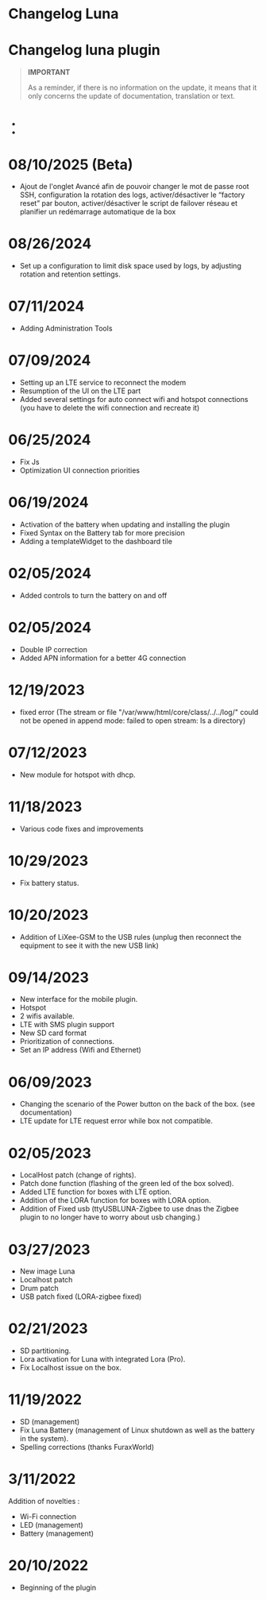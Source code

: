 # Changelog Luna

# Changelog luna plugin

>**IMPORTANT**
>
>As a reminder, if there is no information on the update, it means that it only concerns the update of documentation, translation or text.

# 

- 

- 

# 08/10/2025 (Beta)

- Ajout de l'onglet Avancé afin de pouvoir changer le mot de passe root SSH, configuration la rotation des logs, activer/désactiver le “factory reset” par bouton, activer/désactiver le script de failover réseau et planifier un redémarrage automatique de la box

# 08/26/2024

- Set up a configuration to limit disk space used by logs, by adjusting rotation and retention settings. 

# 07/11/2024

- Adding Administration Tools

# 07/09/2024

- Setting up an LTE service to reconnect the modem
- Resumption of the UI on the LTE part
- Added several settings for auto connect wifi and hotspot connections (you have to delete the wifi connection and recreate it)

# 06/25/2024

- Fix Js
- Optimization UI connection priorities


# 06/19/2024

- Activation of the battery when updating and installing the plugin
- Fixed Syntax on the Battery tab for more precision
- Adding a templateWidget to the dashboard tile

# 02/05/2024

- Added controls to turn the battery on and off

# 02/05/2024

- Double IP correction
- Added APN information for a better 4G connection

# 12/19/2023

- fixed error (The stream or file "/var/www/html/core/class/../../log/" could not be opened in append mode: failed to open stream: Is a directory)

# 07/12/2023

- New module for hotspot with dhcp.


# 11/18/2023

- Various code fixes and improvements

# 10/29/2023

- Fix battery status.

# 10/20/2023

- Addition of LiXee-GSM to the USB rules (unplug then reconnect the equipment to see it with the new USB link)

# 09/14/2023

- New interface for the mobile plugin.
- Hotspot
- 2 wifis available.
- LTE with SMS plugin support
- New SD card format
- Prioritization of connections.
- Set an IP address (Wifi and Ethernet)

# 06/09/2023

- Changing the scenario of the Power button on the back of the box. (see documentation)
- LTE update for LTE request error while box not compatible.

# 02/05/2023

- LocalHost patch (change of rights).
- Patch done function (flashing of the green led of the box solved).
- Added LTE function for boxes with LTE option.
- Addition of the LORA function for boxes with LORA option.
- Addition of Fixed usb (ttyUSBLUNA-Zigbee to use dnas the Zigbee plugin to no longer have to worry about usb changing.)

# 03/27/2023

- New image Luna
- Localhost patch
- Drum patch
- USB patch fixed (LORA-zigbee fixed)

# 02/21/2023

- SD partitioning.
- Lora activation for Luna with integrated Lora (Pro).
- Fix Localhost issue on the box.

# 11/19/2022

- SD (management)
- Fix Luna Battery (management of Linux shutdown as well as the battery in the system).
- Spelling corrections (thanks FuraxWorld)

# 3/11/2022

Addition of novelties :

- Wi-Fi connection
- LED (management)
- Battery (management)

# 20/10/2022

- Beginning of the plugin
